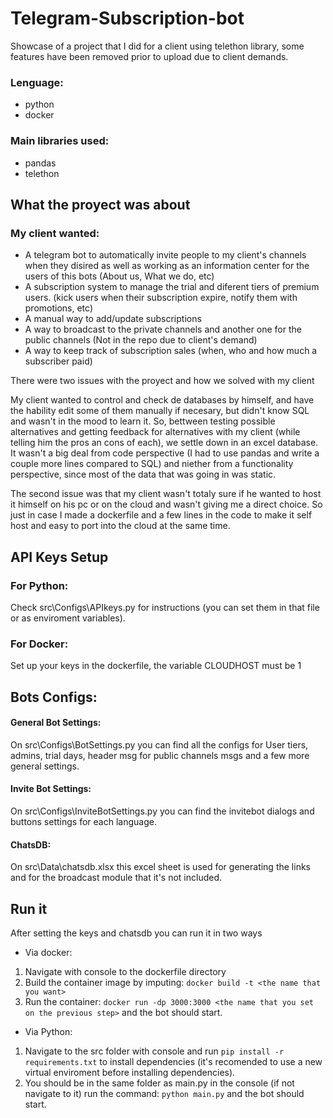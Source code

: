 # Telegram-Subscription-bot
Showcase of a project that I did for a client using telethon library, some features have been removed prior to upload due to client demands. 

### Lenguage:
* python
* docker
### Main libraries used: 
* pandas
* telethon

## What the proyect was about

### My client wanted:
* A telegram bot to automatically invite people to my client's channels when they disired as well as working as an information center for the users of this bots 
(About us, What we do, etc)
* A subscription system to manage the trial and diferent tiers of premium users. (kick users when their subscription expire, notify them with promotions, etc) 
* A manual way to add/update subscriptions
* A way to broadcast to the private channels and another one for the public channels (Not in the repo due to client's demand)
* A way to keep track of subscription sales (when, who and how much a subscriber paid)

There were two issues with the proyect and how we solved with my client

>

My client wanted to control and check de databases by himself, and have the hability edit some of them manually if necesary, but didn't know SQL and wasn't in the mood to learn it.
So, bettween testing possible alternatives and getting feedback for alternatives with my client (while telling him the pros an cons of each), we settle down in an excel database. It wasn't a big deal from code perspective
(I had to use pandas and write a couple more lines compared to SQL) and niether from a functionality perspective, since most of the data that was going in was static.
>
The second issue was that my client wasn't totaly sure if he wanted to host it himself on his pc or on the cloud and wasn't giving me a direct choice. So just in case I made
a dockerfile and a few lines in the code to make it self host and easy to port into the cloud at the same time.

## API Keys Setup
### For Python:
Check src\Configs\APIkeys.py for instructions (you can set them in that file or as enviroment variables).
### For Docker:
Set up your keys in the dockerfile, the variable CLOUDHOST must be 1
## Bots Configs:
#### General Bot Settings:
On src\Configs\BotSettings.py you can find all the configs for User tiers, admins, trial days, header msg for public channels msgs and a few more general settings.
#### Invite Bot Settings: 
On src\Configs\InviteBotSettings.py you can find the invitebot dialogs and buttons settings for each language.
#### ChatsDB:
On src\Data\chatsdb.xlsx this excel sheet is used for generating the links and for the broadcast module that it's not included.

## Run it
After setting the keys and chatsdb you can run it in two ways
* Via docker:
1) Navigate with console to the dockerfile directory
2) Build the container image by imputing:
`docker build -t <the name that you want>`
3) Run the container: `docker run -dp 3000:3000 <the name that you set on the previous step>` and the bot should start.

* Via Python:
1) Navigate to the src folder with console and run `pip install -r requirements.txt` to install dependencies (it's recomended to use a new virtual enviroment before installing dependencies).
2) You should be in the same folder as main.py in the console (if not navigate to it) run the command: `python main.py` and the bot should start.
